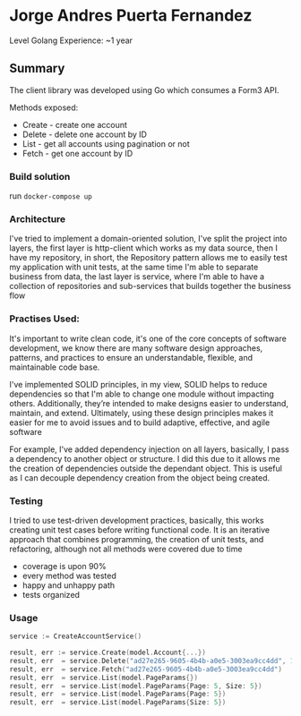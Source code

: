 # Jorge Andres Puerta Fernandez

Level Golang Experience: ~1 year

## Summary

The client library was developed using Go which consumes a Form3 API.

Methods exposed:

* Create - create one account
* Delete - delete one account by ID
* List - get all accounts using pagination or not 
* Fetch - get one account by ID

### Build solution

run ```docker-compose up```

### Architecture

I've tried to implement a domain-oriented solution, I've split the project into layers, the first layer is http-client which works as my data source, then I have my repository, in short, the Repository pattern allows me to easily test my application with unit tests, at the same time I'm able to separate business from data, the last layer is service, where I'm able to have a collection of repositories and sub-services that builds together the business flow  

### Practises Used:

It's important to write clean code, it's one of the core concepts of software development, we know there are many software design approaches, patterns, and practices to ensure an understandable, flexible, and maintainable code base.

I've implemented SOLID principles, in my view, SOLID helps to reduce dependencies so that I'm able to change one module without impacting others. Additionally, they’re intended to make designs easier to understand, maintain, and extend. Ultimately, using these design principles makes it easier for me to avoid issues and to build adaptive, effective, and agile software

For example, I've added dependency injection on all layers, basically, I pass a dependency to another object or structure. I did this due to it allows me the creation of dependencies outside the dependant object. This is useful as I can decouple dependency creation from the object being created. 

### Testing

I tried to use test-driven development practices, basically, this works creating unit test cases before writing functional code. It is an iterative approach that combines programming, the creation of unit tests, and refactoring, although not all methods were covered due to time

* coverage is upon 90%
* every method was tested
* happy and unhappy path
* tests organized 

### Usage

```go
service := CreateAccountService()

result, err := service.Create(model.Account{...})
result, err  = service.Delete("ad27e265-9605-4b4b-a0e5-3003ea9cc4dd", 1)
result, err  = service.Fetch("ad27e265-9605-4b4b-a0e5-3003ea9cc4dd")
result, err  = service.List(model.PageParams{})
result, err  = service.List(model.PageParams{Page: 5, Size: 5})
result, err  = service.List(model.PageParams{Page: 5})
result, err  = service.List(model.PageParams{Size: 5})
```
